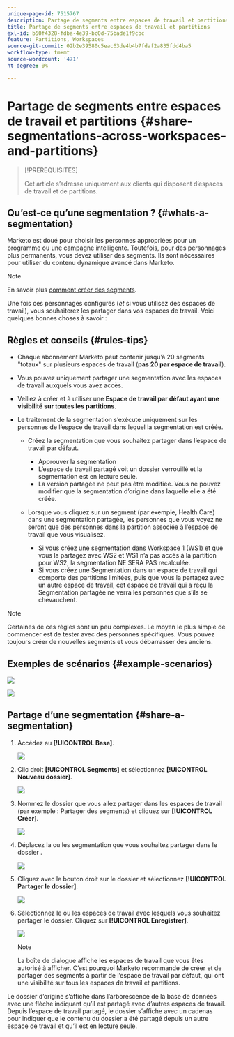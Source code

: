 ```yaml
---
unique-page-id: 7515767
description: Partage de segments entre espaces de travail et partitions - Documents Marketo - Documentation du produit
title: Partage de segments entre espaces de travail et partitions
exl-id: b50f4328-fdba-4e39-bc0d-75bade1f9cbc
feature: Partitions, Workspaces
source-git-commit: 02b2e39580c5eac63de4b4b7fdaf2a835fdd4ba5
workflow-type: tm+mt
source-wordcount: '471'
ht-degree: 0%

---
```


# Partage de segments entre espaces de travail et partitions {#share-segmentations-across-workspaces-and-partitions}

>[!PREREQUISITES]
>
>Cet article s’adresse uniquement aux clients qui disposent d’espaces de travail et de partitions.

## Qu’est-ce qu’une segmentation ? {#whats-a-segmentation}

Marketo est doué pour choisir les personnes appropriées pour un programme ou une campagne intelligente. Toutefois, pour des personnages plus permanents, vous devez utiliser des segments. Ils sont nécessaires pour utiliser du contenu dynamique avancé dans Marketo.

>[!NOTE]
>
>En savoir plus [comment créer des segments](/help/marketo/product-docs/personalization/segmentation-and-snippets/segmentation/create-a-segmentation.md).

Une fois ces personnages configurés (_et_ si vous utilisez des espaces de travail), vous souhaiterez les partager dans vos espaces de travail. Voici quelques bonnes choses à savoir :

## Règles et conseils {#rules-tips}

* Chaque abonnement Marketo peut contenir jusqu’à 20 segments &quot;totaux&quot; sur plusieurs espaces de travail (**pas 20 par espace de travail**).
* Vous pouvez uniquement partager une segmentation avec les espaces de travail auxquels vous avez accès.
* Veillez à créer et à utiliser une **Espace de travail par défaut ayant une visibilité sur toutes les partitions**.

* Le traitement de la segmentation s’exécute uniquement sur les personnes de l’espace de travail dans lequel la segmentation est créée.

   * Créez la segmentation que vous souhaitez partager dans l’espace de travail par défaut.
      * Approuver la segmentation
      * L’espace de travail partagé voit un dossier verrouillé et la segmentation est en lecture seule.
      * La version partagée ne peut pas être modifiée. Vous ne pouvez modifier que la segmentation d’origine dans laquelle elle a été créée.

   * Lorsque vous cliquez sur un segment (par exemple, Health Care) dans une segmentation partagée, les personnes que vous voyez ne seront que des personnes dans la partition associée à l’espace de travail que vous visualisez.
      * Si vous créez une segmentation dans Workspace 1 (WS1) et que vous la partagez avec WS2 et WS1 n’a pas accès à la partition pour WS2, la segmentation NE SERA PAS recalculée.
      * Si vous créez une Segmentation dans un espace de travail qui comporte des partitions limitées, puis que vous la partagez avec un autre espace de travail, cet espace de travail qui a reçu la Segmentation partagée ne verra les personnes que s’ils se chevauchent.

>[!NOTE]
>
>Certaines de ces règles sont un peu complexes. Le moyen le plus simple de commencer est de tester avec des personnes spécifiques. Vous pouvez toujours créer de nouvelles segments et vous débarrasser des anciens.

## Exemples de scénarios {#example-scenarios}

![](assets/share-segmentations-across-workspaces-and-partitions-1.png)

![](assets/share-segmentations-across-workspaces-and-partitions-2.png)

## Partage d’une segmentation {#share-a-segmentation}

1. Accédez au **[!UICONTROL Base]**.

   ![](assets/share-segmentations-across-workspaces-and-partitions-3.png)

1. Clic droit **[!UICONTROL Segments]** et sélectionnez **[!UICONTROL Nouveau dossier]**.

   ![](assets/share-segmentations-across-workspaces-and-partitions-4.png)

1. Nommez le dossier que vous allez partager dans les espaces de travail (par exemple : Partager des segments) et cliquez sur **[!UICONTROL Créer]**.

   ![](assets/share-segmentations-across-workspaces-and-partitions-5.png)

1. Déplacez la ou les segmentation que vous souhaitez partager dans le dossier .

   ![](assets/share-segmentations-across-workspaces-and-partitions-6.png)

1. Cliquez avec le bouton droit sur le dossier et sélectionnez **[!UICONTROL Partager le dossier]**.

   ![](assets/share-segmentations-across-workspaces-and-partitions-7.png)

1. Sélectionnez le ou les espaces de travail avec lesquels vous souhaitez partager le dossier. Cliquez sur **[!UICONTROL Enregistrer]**.

   ![](assets/share-segmentations-across-workspaces-and-partitions-8.png)

   >[!NOTE]
   >
   >La boîte de dialogue affiche les espaces de travail que vous êtes autorisé à afficher. C’est pourquoi Marketo recommande de créer et de partager des segments à partir de l’espace de travail par défaut, qui ont une visibilité sur tous les espaces de travail et partitions.

Le dossier d’origine s’affiche dans l’arborescence de la base de données avec une flèche indiquant qu’il est partagé avec d’autres espaces de travail. Depuis l’espace de travail partagé, le dossier s’affiche avec un cadenas pour indiquer que le contenu du dossier a été partagé depuis un autre espace de travail et qu’il est en lecture seule.
